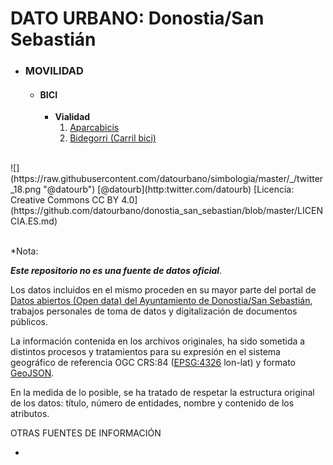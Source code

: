 # DATO URBANO: Donostia/San Sebastián
* ### **MOVILIDAD**
  - #### **BICI**
    - **Vialidad**
      1. [Aparcabicis](https://github.com/datourbano/donostia_san_sebastian/blob/master/movilidad/bici/vialidad/20069_aparcabicis.md)
      2. [Bidegorri (Carril bici)](https://github.com/datourbano/donostia_san_sebastian/blob/master/movilidad/bici/vialidad/20069_bidegorri.md)

<br />
![](https://raw.githubusercontent.com/datourbano/simbologia/master/_/twitter_18.png "@datourb") [@datourb](http:twitter.com/datourb)  
[Licencia: Creative Commons CC BY 4.0](https://github.com/datourbano/donostia_san_sebastian/blob/master/LICENCIA.ES.md)
<br /><br />

\*Nota:

  **_Este repositorio no es una fuente de datos oficial_**.
  
Los datos incluidos en el mismo proceden en su mayor parte del portal de [Datos abiertos (Open data) del Ayuntamiento de Donostia/San Sebastián](https://www.donostia.eus/info/udalinfo/servicios_opendata.nsf/vowebContenidosId/NT000008FE?OpenDocument&idioma=cas&id=D429174410546&doc=D), trabajos personales de toma de datos y digitalización de documentos públicos.
  
La información contenida en los archivos originales, ha sido sometida a distintos procesos y tratamientos para su expresión en el sistema geográfico de referencia OGC CRS:84 ([EPSG:4326](https://epsg.io/4326) lon-lat)  y formato [GeoJSON](http://geojson.org/).

En la medida de lo posible, se ha tratado de respetar la estructura original de los datos: título, número de entidades, nombre y contenido de los atributos.

OTRAS FUENTES DE INFORMACIÓN

* 
